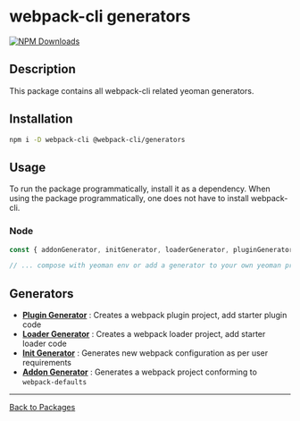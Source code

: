# webpack-cli generators

[![NPM Downloads][downloads]][downloads-url]

## Description

This package contains all webpack-cli related yeoman generators.

## Installation

```bash
npm i -D webpack-cli @webpack-cli/generators
```

## Usage

To run the package programmatically, install it as a dependency. When using the package programmatically, one does not have to install webpack-cli.

### Node

```js
const { addonGenerator, initGenerator, loaderGenerator, pluginGenerator } = require('@webpack-cli/generators');

// ... compose with yeoman env or add a generator to your own yeoman project
```

## Generators

-   [**Plugin Generator**](https://github.com/webpack/webpack-cli/blob/master/packages/generators/src/plugin-generator.ts) : Creates a webpack plugin project, add starter plugin code
-   [**Loader Generator**](https://github.com/webpack/webpack-cli/blob/master/packages/generators/src/loader-generator.ts) : Creates a webpack loader project, add starter loader code
-   [**Init Generator**](https://github.com/webpack/webpack-cli/blob/master/packages/generators/src/init-generator.ts) : Generates new webpack configuration as per user requirements
-   [**Addon Generator**](https://github.com/webpack/webpack-cli/blob/master/packages/generators/src/addon-generator.ts) : Generates a webpack project conforming to `webpack-defaults`

---

[Back to Packages](https://github.com/webpack/webpack-cli/tree/master/packages)

[downloads]: https://img.shields.io/npm/dm/@webpack-cli/generators.svg
[downloads-url]: https://www.npmjs.com/package/@webpack-cli/generators

